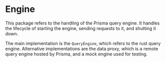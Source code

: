 # Engine

This package refers to the handling of the Prisma query engine. It handles the lifecycle of starting the engine, sending
requests to it, and shutting it down.

The main implementation is the `QueryEngine`, which refers to the rust query engine. Alternative implementations are the
data proxy, which is a remote query engine hosted by Prisma, and a mock engine used for testing.
